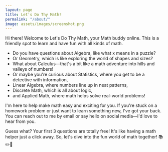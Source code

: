 ```yaml
---
layout: page
title: Let's Do Thy Math!
permalink: "/about/"
image: assets/images/screenshot.png
---
```


<!-- This website is a demonstration to see **Affiliates Jekyll theme** in action. 

The theme is compatible with Github pages. This demo is created with Github Pages and hosted with Github. 

Everything is ready for your quick setup: Blog, Categories, About, Privacy Policy, Terms of Use, Contact form, Mailchimp

[Get it here](https://bootstrapstarter.com/jekyll-theme-memoirs/) -->

Hi there! Welcome to Let's Do Thy Math, your Math buddy online. This is a friendly spot to learn and have fun with all kinds of math. 

- Do you have questions about Algebra, like what x means in a puzzle? 
- Or Geometry, which is like exploring the world of shapes and sizes? 
- What about Calculus—that's a bit like a math adventure into hills and valleys of numbers! 
- Or maybe you're curious about Statistics, where you get to be a detective with information, 
- Linear Algebra, where numbers line up in neat patterns, 
- Discrete Math, which is all about logic, 
- and Applied Math, where math helps solve real-world problems!

I'm here to help make math easy and exciting for you. If you're stuck on a homework problem or just want to learn something new, I've got your back. You can reach out to me by email or say hello on social media—I'd love to hear from you.

Guess what? Your first 3 questions are totally free! It's like having a math helper just a click away. So, let's dive into the fun world of math together! 📚✏️🎉

